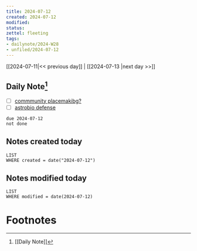 ```yaml
---
title: 2024-07-12
created: 2024-07-12
modified: 
status:
zettel: fleeting
tags: 
- dailynote/2024-W28
- unfiled/2024-07-12
---
```


[[2024-07-11|<< previous day]] | [[2024-07-13 |next day >>]]

## Daily Note[^1]
- [ ] [commmunity placemakibg?](https://www.linkedin.com/posts/dominika-noworolska_as-i-enter-self-employment-its-time-for-activity-7216097179268980736-Vg1V?utm_source=share&utm_medium=member_ios)
- [ ] [astrobio defense](https://www.linkedin.com/posts/philgratton_ai-cyber-attacks-and-amateur-experiments-activity-7217631061835415552-mg-N?utm_source=share&utm_medium=member_ios)
```tasks
due 2024-07-12
not done
```
## Notes created today
```dataview
LIST
WHERE created = date("2024-07-12")
```
## Notes modified today
```dataview
LIST
WHERE modified = date(2024-07-12)
```

# Footnotes

[^1]: [[Daily Note]]